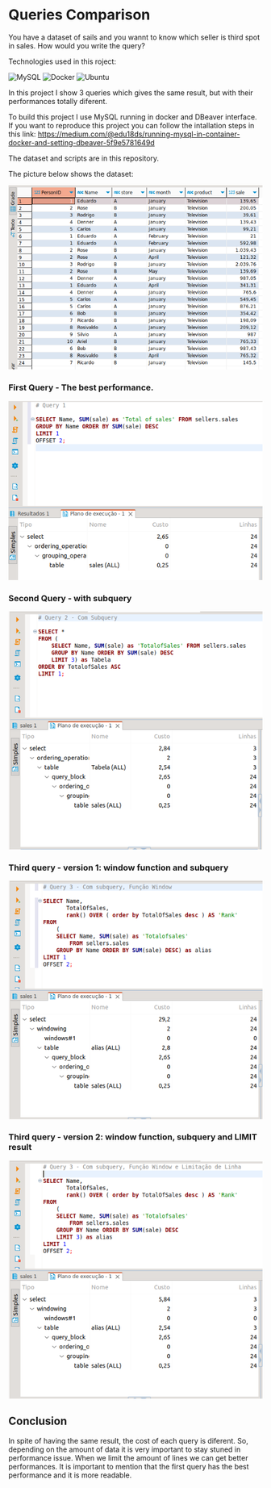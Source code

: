 # Queries Comparison

You have a dataset of sails and you wannt to know which seller is third spot in sales. How would you write the query?

Technologies used in this roject:

![MySQL](https://img.shields.io/badge/mysql-%2300f.svg?style=for-the-badge&logo=mysql&logoColor=white)
![Docker](https://img.shields.io/badge/docker-%230db7ed.svg?style=for-the-badge&logo=docker&logoColor=white)
![Ubuntu](https://img.shields.io/badge/Ubuntu-E95420?style=for-the-badge&logo=ubuntu&logoColor=white)

In this project I show 3 queries which gives the same result, but with their performances totally diferent.

To build this project I use MySQL running in docker and DBeaver interface. If you want to reproduce this project you can follow the intallation steps in this link: https://medium.com/@edu18ds/running-mysql-in-container-docker-and-setting-dbeaver-5f9e5781649d

The dataset and scripts are in this repository.

The picture below shows the dataset:

![Dataset](https://github.com/emsamarante/QueriesComparison/blob/main/dataset.png)
<h3>First Query - The best performance.</h3> 

![Query 1](https://github.com/emsamarante/QueriesComparison/blob/main/Query1.png)

<h3>Second Query - with subquery </h3>

![Query 2](https://github.com/emsamarante/QueriesComparison/blob/main/Query2.png)


<h3>Third query - version 1: window function and subquery </h3>

![Query 3](https://github.com/emsamarante/QueriesComparison/blob/main/Query3-v1.png)

<h3>Third query - version 2: window function, subquery and LIMIT result</h3>

![Query 3](https://github.com/emsamarante/QueriesComparison/blob/main/Query3-v2.png)

<h2>Conclusion</h2>

In spite of having the same result, the cost of each query is diferent. So, depending on the amount of data it is very important
to stay stuned in performance issue. When we limit the amount of lines we can get better performances.
It is important to mention that the first query has the best performance and it is more readable. 